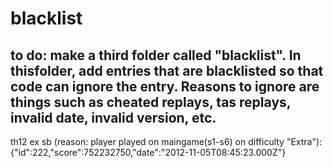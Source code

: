 # blacklist

## to do: make a third folder called "blacklist". In thisfolder, add entries that are blacklisted so that code can ignore the entry. Reasons to ignore are things such as cheated replays, tas replays, invalid date, invalid version, etc.

th12 ex sb (reason: player played on maingame(s1-s6) on difficulty "Extra"): {"id":222,"score":752232750,"date":"2012-11-05T08:45:23.000Z"}